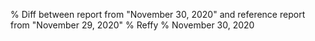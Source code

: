% Diff between report from "November 30, 2020" and reference report from "November 29, 2020"
% Reffy
% November 30, 2020

